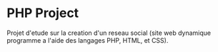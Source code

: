 # PHP Project
Projet d'etude sur la creation d'un reseau social (site web dynamique programme a l'aide des langages PHP, HTML, et CSS).

